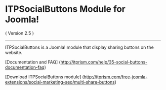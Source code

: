 ITPSocialButtons Module for Joomla! 
==========================
( Version 2.5 )
- - -

ITPSocialButtons is a Joomla! module that display sharing buttons on the website.

[Documentation and FAQ] (http://itprism.com/help/35-social-buttons-documentation-faq)

[Download ITPSocialButtons module] (http://itprism.com/free-joomla-extensions/social-marketing-seo/multi-share-buttons)